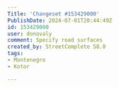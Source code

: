 ```yaml
---
Title: 'Changeset #153429000'
PublishDate: 2024-07-01T20:44:49Z
id: 153429000
user: donovaly
comment: Specify road surfaces
created_by: StreetComplete 58.0
tags:
- Montenegro
- Kotor

---
```

